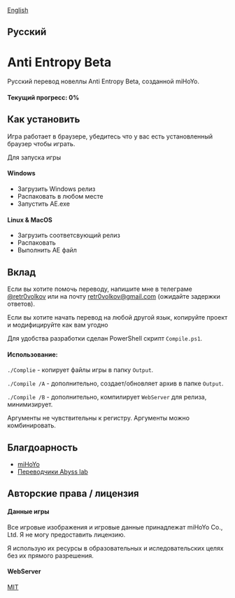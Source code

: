 
[English](readme.md) 
## Русский
# Anti Entropy Beta

Русский перевод новеллы Anti Entropy Beta, созданной miHoYo.
#### Текущий прогресс: 0%
## Как установить
Игра работает в браузере, убедитесь что у вас есть установленный браузер чтобы играть.

Для запуска игры
#### Windows
* Загрузить Windows релиз
* Распаковать в любом месте
* Запустить AE.exe
#### Linux & MacOS
* Загрузить соответсвующий релиз
* Распаковать
* Выполнить AE файл

## Вклад

Если вы хотите помочь переводу, напишите мне в телеграме [@retr0volkov](https://t.me/retr0volkov) или на почту retr0volkov@gmail.com (ожидайте задержки ответов).

Если вы хотите начать перевод на любой другой язык, копируйте проект и модифицируйте как вам угодно

Для удобства разработки сделан PowerShell скрипт `Compile.ps1`. 

#### Использование:
`./Complie` - копирует файлы игры в папку `Output`.

`./Compile /A` - дополнительно, создает/обновляет архив в папке `Output`.

`./Compile /B` - дополнительно, компилирует `WebServer` для релиза, минимизирует.

Аргументы не чувствительны к регистру. Аргументы можно комбинировать.
## Благдоарность

* [miHoYo](https://www.mihoyo.com)
* [Переводчики Abyss lab](https://github.com/sakura-knoll/abyss-lab#translation-attributions) 
## Авторские права / лицензия
#### Данные игры
Все игровые изображения и игровые данные принадлежат miHoYo Co., Ltd. Я не могу предоставить лицензию.

Я использую их ресурсы в образовательных и иследовательских целях без их прямого разрешения.
#### WebServer
[MIT](https://choosealicense.com/licenses/mit/)

